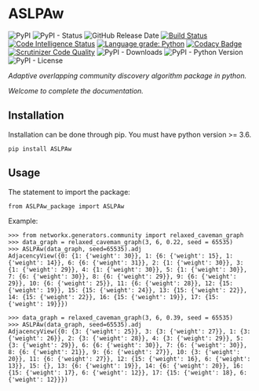 # ASLPAw

![PyPI](https://img.shields.io/pypi/v/ASLPAw?color=red)
![PyPI - Status](https://img.shields.io/pypi/status/ASLPAw)
![GitHub Release Date](https://img.shields.io/github/release-date/fsssosei/ASLPAw)
[![Build Status](https://scrutinizer-ci.com/g/fsssosei/ASLPAw/badges/build.png?b=master)](https://scrutinizer-ci.com/g/fsssosei/ASLPAw/build-status/master)
[![Code Intelligence Status](https://scrutinizer-ci.com/g/fsssosei/ASLPAw/badges/code-intelligence.svg?b=master)](https://scrutinizer-ci.com/code-intelligence)
[![Language grade: Python](https://img.shields.io/lgtm/grade/python/g/fsssosei/ASLPAw.svg?logo=lgtm&logoWidth=18)](https://lgtm.com/projects/g/fsssosei/ASLPAw/context:python)
[![Codacy Badge](https://api.codacy.com/project/badge/Grade/e85d538645c44b9e87bf16448a9ac6f1)](https://www.codacy.com/manual/fsssosei/ASLPAw?utm_source=github.com&amp;utm_medium=referral&amp;utm_content=fsssosei/ASLPAw&amp;utm_campaign=Badge_Grade)
[![Scrutinizer Code Quality](https://scrutinizer-ci.com/g/fsssosei/ASLPAw/badges/quality-score.png?b=master)](https://scrutinizer-ci.com/g/fsssosei/ASLPAw/?branch=master)
![PyPI - Downloads](https://img.shields.io/pypi/dw/ASLPAw?label=PyPI%20-%20Downloads)
![PyPI - Python Version](https://img.shields.io/pypi/pyversions/ASLPAw)
![PyPI - License](https://img.shields.io/pypi/l/ASLPAw)

*Adaptive overlapping community discovery algorithm package in python.*

*Welcome to complete the documentation.*

## Installation

Installation can be done through pip. You must have python version >= 3.6.

	pip install ASLPAw

## Usage

The statement to import the package:

	from ASLPAw_package import ASLPAw
	
Example:

	>>> from networkx.generators.community import relaxed_caveman_graph
	>>> data_graph = relaxed_caveman_graph(3, 6, 0.22, seed = 65535)
	>>> ASLPAw(data_graph, seed=65535).adj
	AdjacencyView({0: {1: {'weight': 30}}, 1: {6: {'weight': 15}, 1: {'weight': 14}}, 6: {6: {'weight': 31}}, 2: {1: {'weight': 30}}, 3: {1: {'weight': 29}}, 4: {1: {'weight': 30}}, 5: {1: {'weight': 30}}, 7: {6: {'weight': 30}}, 8: {6: {'weight': 29}}, 9: {6: {'weight': 29}}, 10: {6: {'weight': 25}}, 11: {6: {'weight': 28}}, 12: {15: {'weight': 19}}, 15: {15: {'weight': 24}}, 13: {15: {'weight': 22}}, 14: {15: {'weight': 22}}, 16: {15: {'weight': 19}}, 17: {15: {'weight': 19}}})
	
	>>> data_graph = relaxed_caveman_graph(3, 6, 0.39, seed = 65535)
	>>> ASLPAw(data_graph, seed=65535).adj
	AdjacencyView({0: {3: {'weight': 25}}, 3: {3: {'weight': 27}}, 1: {3: {'weight': 26}}, 2: {3: {'weight': 28}}, 4: {3: {'weight': 29}}, 5: {3: {'weight': 29}}, 6: {6: {'weight': 30}}, 7: {6: {'weight': 30}}, 8: {6: {'weight': 21}}, 9: {6: {'weight': 27}}, 10: {3: {'weight': 20}}, 11: {6: {'weight': 27}}, 12: {15: {'weight': 16}, 6: {'weight': 13}}, 15: {}, 13: {6: {'weight': 19}}, 14: {6: {'weight': 20}}, 16: {15: {'weight': 17}, 6: {'weight': 12}}, 17: {15: {'weight': 18}, 6: {'weight': 12}}})
